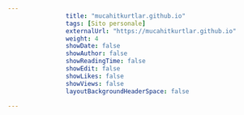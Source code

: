 ---
                title: "mucahitkurtlar.github.io"
                tags: [Sito personale]
                externalUrl: "https://mucahitkurtlar.github.io"
                weight: 4
                showDate: false
                showAuthor: false
                showReadingTime: false
                showEdit: false
                showLikes: false
                showViews: false
                layoutBackgroundHeaderSpace: false
                ---

